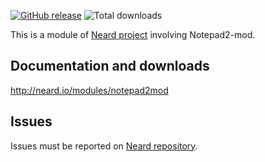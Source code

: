 [![GitHub release](https://img.shields.io/github/release/crazy-max/neard-tool-notepad2mod.svg?style=flat-square)](https://github.com/crazy-max/neard-tool-notepad2mod/releases/latest)
![Total downloads](https://img.shields.io/github/downloads/crazy-max/neard-tool-notepad2mod/total.svg?style=flat-square)

This is a module of [Neard project](https://github.com/crazy-max/neard) involving Notepad2-mod.

## Documentation and downloads

http://neard.io/modules/notepad2mod

## Issues

Issues must be reported on [Neard repository](https://github.com/crazy-max/neard/issues).

